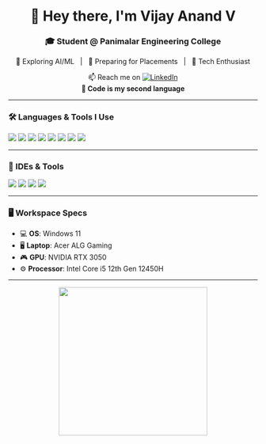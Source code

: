 <h1 align="center">👋 Hey there, I'm Vijay Anand V</h1>
<h3 align="center">🎓 Student @ Panimalar Engineering College</h3>

<p align="center">
  🤖 Exploring AI/ML &nbsp;&nbsp;|&nbsp;&nbsp; 🚀 Preparing for Placements &nbsp;&nbsp;|&nbsp;&nbsp; 💬 Tech Enthusiast  
</p>

<p align="center">
  📫 Reach me on <a href="https://www.linkedin.com/in/vijay-anand-v-99ab772a5/" target="_blank">
  <img alt="LinkedIn" src="https://img.shields.io/badge/LinkedIn-blue?style=flat&logo=linkedin&logoColor=white"/>
</a>


  <br/>
  <strong>💬 Code is my second language

</strong>
</p>

---

### 🛠️ Languages & Tools I Use

<p align="left">
  <img src="https://img.shields.io/badge/Python-3776AB?style=for-the-badge&logo=python&logoColor=white"/>
  <img src="https://img.shields.io/badge/C-00599C?style=for-the-badge&logo=c&logoColor=white"/>
  <img src="https://img.shields.io/badge/HTML5-E34F26?style=for-the-badge&logo=html5&logoColor=white"/>
  <img src="https://img.shields.io/badge/CSS3-1572B6?style=for-the-badge&logo=css3&logoColor=white"/>
  <img src="https://img.shields.io/badge/JavaScript-F7DF1E?style=for-the-badge&logo=javascript&logoColor=black"/>
  <img src="https://img.shields.io/badge/React-20232A?style=for-the-badge&logo=react&logoColor=61DAFB"/>
  <img src="https://img.shields.io/badge/MySQL-4479A1?style=for-the-badge&logo=mysql&logoColor=white"/>
  <img src="https://img.shields.io/badge/Firebase-FFCA28?style=for-the-badge&logo=firebase&logoColor=black"/>
</p>

---

### 🧰 IDEs & Tools

<p align="left">
  <img src="https://img.shields.io/badge/VS%20Code-007ACC?style=flat-square&logo=visual-studio-code&logoColor=white"/>
  <img src="https://img.shields.io/badge/IntelliJ-000000?style=flat-square&logo=intellij-idea&logoColor=white"/>
  <img src="https://img.shields.io/badge/Android%20Studio-3DDC84?style=flat-square&logo=android-studio&logoColor=white"/>
  <img src="https://img.shields.io/badge/Eclipse-2C2255?style=flat-square&logo=eclipse&logoColor=white"/>
</p>

---

### 🖥️ Workspace Specs

- 💻 **OS**: Windows 11  
- 🖥️ **Laptop**: Acer ALG Gaming  
- 🎮 **GPU**: NVIDIA RTX 3050  
- ⚙️ **Processor**: Intel Core i5 12th Gen 12450H  

---

<!-- Optional animated or illustrated image -->
<p align="center">
  <img src="https://cdn.dribbble.com/users/1162077/screenshots/3848914/programmer.gif" width="300"/>
</p>
